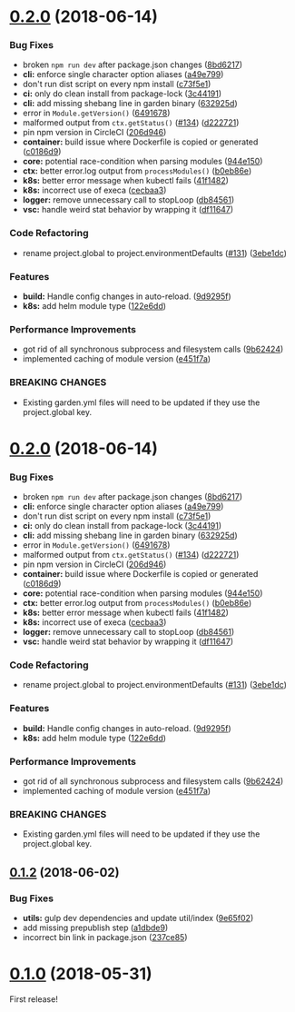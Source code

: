 <a name="0.2.0"></a>
# [0.2.0](https://github.com/garden-io/garden/compare/v0.1.2...v0.2.0) (2018-06-14)


### Bug Fixes

* broken `npm run dev` after package.json changes ([8bd6217](https://github.com/garden-io/garden/commit/8bd6217))
* **cli:** enforce single character option aliases ([a49e799](https://github.com/garden-io/garden/commit/a49e799))
* don't run dist script on every npm install ([c73f5e1](https://github.com/garden-io/garden/commit/c73f5e1))
* **ci:** only do clean install from package-lock ([3c44191](https://github.com/garden-io/garden/commit/3c44191))
* **cli:** add missing shebang line in garden binary ([632925d](https://github.com/garden-io/garden/commit/632925d))
* error in `Module.getVersion()` ([6491678](https://github.com/garden-io/garden/commit/6491678))
* malformed output from `ctx.getStatus()` ([#134](https://github.com/garden-io/garden/issues/134)) ([d222721](https://github.com/garden-io/garden/commit/d222721))
* pin npm version in CircleCI ([206d946](https://github.com/garden-io/garden/commit/206d946))
* **container:** build issue where Dockerfile is copied or generated ([c0186d9](https://github.com/garden-io/garden/commit/c0186d9))
* **core:** potential race-condition when parsing modules ([944e150](https://github.com/garden-io/garden/commit/944e150))
* **ctx:** better error.log output from `processModules()` ([b0eb86e](https://github.com/garden-io/garden/commit/b0eb86e))
* **k8s:** better error message when kubectl fails ([41f1482](https://github.com/garden-io/garden/commit/41f1482))
* **k8s:** incorrect use of execa ([cecbaa3](https://github.com/garden-io/garden/commit/cecbaa3))
* **logger:** remove unnecessary call to stopLoop ([db84561](https://github.com/garden-io/garden/commit/db84561))
* **vsc:** handle weird stat behavior by wrapping it ([df11647](https://github.com/garden-io/garden/commit/df11647))


### Code Refactoring

* rename project.global to project.environmentDefaults ([#131](https://github.com/garden-io/garden/issues/131)) ([3ebe1dc](https://github.com/garden-io/garden/commit/3ebe1dc))


### Features

* **build:** Handle config changes in auto-reload. ([9d9295f](https://github.com/garden-io/garden/commit/9d9295f))
* **k8s:** add helm module type ([122e6dd](https://github.com/garden-io/garden/commit/122e6dd))


### Performance Improvements

* got rid of all synchronous subprocess and filesystem calls ([9b62424](https://github.com/garden-io/garden/commit/9b62424))
* implemented caching of module version ([e451f7a](https://github.com/garden-io/garden/commit/e451f7a))


### BREAKING CHANGES

* Existing garden.yml files will need to be updated if they use the
project.global key.



<a name="0.2.0"></a>
# [0.2.0](https://github.com/garden-io/garden/compare/v0.1.2...v0.2.0) (2018-06-14)


### Bug Fixes

* broken `npm run dev` after package.json changes ([8bd6217](https://github.com/garden-io/garden/commit/8bd6217))
* **cli:** enforce single character option aliases ([a49e799](https://github.com/garden-io/garden/commit/a49e799))
* don't run dist script on every npm install ([c73f5e1](https://github.com/garden-io/garden/commit/c73f5e1))
* **ci:** only do clean install from package-lock ([3c44191](https://github.com/garden-io/garden/commit/3c44191))
* **cli:** add missing shebang line in garden binary ([632925d](https://github.com/garden-io/garden/commit/632925d))
* error in `Module.getVersion()` ([6491678](https://github.com/garden-io/garden/commit/6491678))
* malformed output from `ctx.getStatus()` ([#134](https://github.com/garden-io/garden/issues/134)) ([d222721](https://github.com/garden-io/garden/commit/d222721))
* pin npm version in CircleCI ([206d946](https://github.com/garden-io/garden/commit/206d946))
* **container:** build issue where Dockerfile is copied or generated ([c0186d9](https://github.com/garden-io/garden/commit/c0186d9))
* **core:** potential race-condition when parsing modules ([944e150](https://github.com/garden-io/garden/commit/944e150))
* **ctx:** better error.log output from `processModules()` ([b0eb86e](https://github.com/garden-io/garden/commit/b0eb86e))
* **k8s:** better error message when kubectl fails ([41f1482](https://github.com/garden-io/garden/commit/41f1482))
* **k8s:** incorrect use of execa ([cecbaa3](https://github.com/garden-io/garden/commit/cecbaa3))
* **logger:** remove unnecessary call to stopLoop ([db84561](https://github.com/garden-io/garden/commit/db84561))
* **vsc:** handle weird stat behavior by wrapping it ([df11647](https://github.com/garden-io/garden/commit/df11647))


### Code Refactoring

* rename project.global to project.environmentDefaults ([#131](https://github.com/garden-io/garden/issues/131)) ([3ebe1dc](https://github.com/garden-io/garden/commit/3ebe1dc))


### Features

* **build:** Handle config changes in auto-reload. ([9d9295f](https://github.com/garden-io/garden/commit/9d9295f))
* **k8s:** add helm module type ([122e6dd](https://github.com/garden-io/garden/commit/122e6dd))


### Performance Improvements

* got rid of all synchronous subprocess and filesystem calls ([9b62424](https://github.com/garden-io/garden/commit/9b62424))
* implemented caching of module version ([e451f7a](https://github.com/garden-io/garden/commit/e451f7a))


### BREAKING CHANGES

* Existing garden.yml files will need to be updated if they use the
project.global key.



<a name="0.1.2"></a>
## [0.1.2](https://github.com/garden-io/garden/compare/v0.1.1-0...v0.1.2) (2018-06-02)



### Bug Fixes

* **utils:** gulp dev dependencies and update util/index ([9e65f02](https://github.com/garden-io/garden/commit/9e65f02))
* add missing prepublish step ([a1dbde9](https://github.com/garden-io/garden/commit/a1dbde9))
* incorrect bin link in package.json ([237ce85](https://github.com/garden-io/garden/commit/237ce85))



<a name="0.1.0"></a>
# [0.1.0](https://github.com/garden-io/garden/compare/0766b56...v0.1.0) (2018-05-31)

First release!
